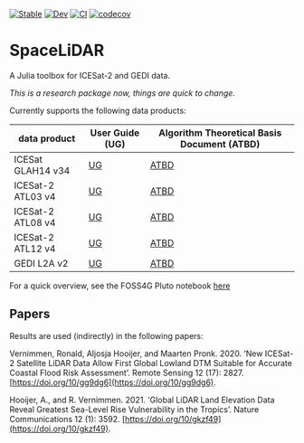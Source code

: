 
[![Stable](https://img.shields.io/badge/docs-stable-blue.svg)](https://evetion.github.io/SpaceLiDAR.jl/stable)
[![Dev](https://img.shields.io/badge/docs-dev-blue.svg)](https://evetion.github.io/SpaceLiDAR.jl/dev)
[![CI](https://github.com/evetion/SpaceLiDAR.jl/actions/workflows/CI.yml/badge.svg)](https://github.com/evetion/SpaceLiDAR.jl/actions/workflows/CI.yml)
[![codecov](https://codecov.io/gh/evetion/SpaceLiDAR.jl/branch/master/graph/badge.svg?token=nztwnGtIcY)](https://codecov.io/gh/evetion/SpaceLiDAR.jl)

# SpaceLiDAR
A Julia toolbox for ICESat-2 and GEDI data.

*This is a research package now, things are quick to change.*


Currently supports the following data products:

| data product | User Guide (UG) | Algorithm Theoretical Basis Document (ATBD)|
|--- |--- |--- |
| ICESat GLAH14 v34 | [UG](https://nsidc.org/sites/nsidc.org/files/MULTI-GLAH01-V033-V034-UserGuide.pdf) | [ATBD](https://eospso.nasa.gov/sites/default/files/atbd/ATBD-GLAS-02.pdf) | 
 | ICESat-2 ATL03 v4 | [UG](https://nsidc.org/sites/nsidc.org/files/ATL03-V004-UserGuide.pdf)  | [ATBD](https://icesat-2.gsfc.nasa.gov/sites/default/files/page_files/ICESat2_ATL03_ATBD_r004.pdf) | 
 | ICESat-2 ATL08 v4 | [UG](https://nsidc.org/sites/nsidc.org/files/ATL08-V004-UserGuide.pdf) | [ATBD](https://icesat-2.gsfc.nasa.gov/sites/default/files/page_files/ICESat2_ATL08_ATBD_r004.pdf) | 
 | ICESat-2 ATL12 v4 | [UG](https://nsidc.org/sites/nsidc.org/files/ATL12-V004-UserGuide.pdf) | [ATBD](https://icesat-2.gsfc.nasa.gov/sites/default/files/page_files/ICESat2_ATL12_ATBD_r004.pdf) | 
 | GEDI L2A v2 | [UG](https://lpdaac.usgs.gov/documents/998/GEDI02_User_Guide_V2.pdf) | [ATBD](https://lpdaac.usgs.gov/documents/581/GEDI_WF_ATBD_v1.0.pdf) | 


For a quick overview, see the FOSS4G Pluto notebook [here](tutorial/foss4g_2021.jl.html)


## Papers
Results are used (indirectly) in the following papers:

Vernimmen, Ronald, Aljosja Hooijer, and Maarten Pronk. 2020. ‘New ICESat-2 Satellite LiDAR Data Allow First Global Lowland DTM Suitable for Accurate Coastal Flood Risk Assessment’. Remote Sensing 12 (17): 2827. [https://doi.org/10/gg9dg6](https://doi.org/10/gg9dg6).

Hooijer, A., and R. Vernimmen. 2021. ‘Global LiDAR Land Elevation Data Reveal Greatest Sea-Level Rise Vulnerability in the Tropics’. Nature Communications 12 (1): 3592. [https://doi.org/10/gkzf49](https://doi.org/10/gkzf49).


